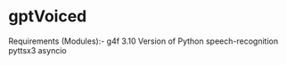# gptVoiced

Requirements (Modules):-
g4f
3.10 Version of Python
speech-recognition
pyttsx3
asyncio
